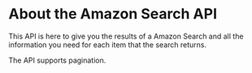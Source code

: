 # About the Amazon Search API

This API is here to give you the results of a Amazon Search and all the information you need for each item that the search returns.

The API supports pagination.
